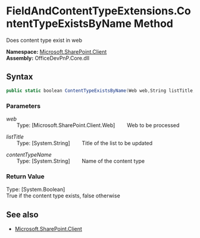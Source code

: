 # FieldAndContentTypeExtensions.ContentTypeExistsByName Method  
Does content type exist in web  

**Namespace:** [Microsoft.SharePoint.Client](Microsoft.SharePoint.Client.md)  
**Assembly:** OfficeDevPnP.Core.dll  
## Syntax
```C#
public static boolean ContentTypeExistsByName(Web web,String listTitle,String contentTypeName)
```
### Parameters
*web*  
&emsp;&emsp;Type: [Microsoft.SharePoint.Client.Web] 
&emsp;&emsp;Web to be processed  
  
*listTitle*  
&emsp;&emsp;Type: [System.String] 
&emsp;&emsp;Title of the list to be updated  
  
*contentTypeName*  
&emsp;&emsp;Type: [System.String] 
&emsp;&emsp;Name of the content type  
  
### Return Value
Type: [System.Boolean]  
True if the content type exists, false otherwise

## See also
- [Microsoft.SharePoint.Client](Microsoft.SharePoint.Client.md)
